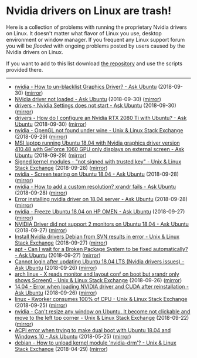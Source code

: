 # Nvidia drivers on Linux are trash!

Here is a collection of problems with running the proprietary Nvidia drivers on
Linux. It doesn't matter what flavor of Linux you use, desktop environment or
window manager. If you frequent any Linux support forum you will be *flooded*
with ongoing problems posted by users caused by the Nvidia drivers on Linux.

If you want to add to this list download
[the repository](https://github.com/nvidialinuxdriversaretrash/nvidialinuxdriversaretrash.github.io)
and use the scripts provided there.

<hr>

* [nvidia - How to un-blacklist Graphics Driver? - Ask Ubuntu](https://askubuntu.com/questions/1079844/how-to-un-blacklist-graphics-driver) (2018-09-30) ([mirror](https://nvidialinuxdriversaretrash.github.io/files/2018-09-30-nvidia-How-to-un-blacklist-Graphics-Driver?-Ask-Ubuntu.html))
* [NVidia driver not loaded - Ask Ubuntu](https://askubuntu.com/questions/1079761/nvidia-driver-not-loaded) (2018-09-30) ([mirror](https://nvidialinuxdriversaretrash.github.io/files/2018-09-30-NVidia-driver-not-loaded-Ask-Ubuntu.html))
* [drivers - Nvidia Settings does not start - Ask Ubuntu](https://askubuntu.com/questions/1079774/nvidia-settings-does-not-start) (2018-09-30) ([mirror](https://nvidialinuxdriversaretrash.github.io/files/2018-09-30-drivers-Nvidia-Settings-does-not-start-Ask-Ubuntu.html))
* [drivers - How do I configure an Nvidia RTX 2080 Ti with Ubuntu? - Ask Ubuntu](https://askubuntu.com/questions/1079852/how-do-i-configure-an-nvidia-rtx-2080-ti-with-ubuntu) (2018-09-30) ([mirror](https://nvidialinuxdriversaretrash.github.io/files/2018-09-30-drivers-How-do-I-configure-an-Nvidia-RTX-2080.html))
* [nvidia - OpenGL not found under wine - Unix & Linux Stack Exchange](https://unix.stackexchange.com/questions/472341/opengl-not-found-under-wine) (2018-09-29) ([mirror](https://nvidialinuxdriversaretrash.github.io/files/2018-09-29-nvidia-OpenGL-not-found-under-wine-Unix-&.html))
* [MSI laptop running Ubuntu 18.04 with Nvidia graphics driver version 410.48 with GeForce 1060 GPU only displays on external screen - Ask Ubuntu](https://askubuntu.com/questions/1079584/msi-laptop-running-ubuntu-18-04-with-nvidia-graphics-driver-version-410-48-with) (2018-09-29) ([mirror](https://nvidialinuxdriversaretrash.github.io/files/2018-09-29-MSI-laptop-running-Ubuntu-18.04-with-Nvidia-graphics-driver-version.html))
* [Signed kernel modules - "not signed with trusted key" - Unix & Linux Stack Exchange](https://unix.stackexchange.com/questions/472076/signed-kernel-modules-not-signed-with-trusted-key) (2018-09-28) ([mirror](https://nvidialinuxdriversaretrash.github.io/files/2018-09-28-Signed-kernel-modules-"not-signed-with-trusted-key".html))
* [nvidia - Screen tearing on Ubuntu 18.04 - Ask Ubuntu](https://askubuntu.com/questions/1079135/screen-tearing-on-ubuntu-18-04) (2018-09-28) ([mirror](https://nvidialinuxdriversaretrash.github.io/files/2018-09-28-nvidia-Screen-tearing-on-Ubuntu-18.04-Ask-Ubuntu.html))
* [nvidia - How to add a custom resolution? xrandr fails - Ask Ubuntu](https://askubuntu.com/questions/1079251/how-to-add-a-custom-resolution-xrandr-fails) (2018-09-28) ([mirror](https://nvidialinuxdriversaretrash.github.io/files/2018-09-28-nvidia-How-to-add-a-custom-resolution?-xrandr-fails.html))
* [Error installing nvidia driver on 18.04 server - Ask Ubuntu](https://askubuntu.com/questions/1079191/error-installing-nvidia-driver-on-18-04-server) (2018-09-28) ([mirror](https://nvidialinuxdriversaretrash.github.io/files/2018-09-28-Error-installing-nvidia-driver-on-18.04-server-Ask-Ubuntu.html))
* [nvidia - Freeze Ubuntu 18.04 on HP OMEN - Ask Ubuntu](https://askubuntu.com/questions/1078988/freeze-ubuntu-18-04-on-hp-omen) (2018-09-27) ([mirror](https://nvidialinuxdriversaretrash.github.io/files/2018-09-27-nvidia-Freeze-Ubuntu-18.04-on-HP-OMEN-Ask.html))
* [NVIDIA Driver did not support 2 monitors on Ubuntu 18.04 - Ask Ubuntu](https://askubuntu.com/questions/1079119/nvidia-driver-did-not-support-2-monitors-on-ubuntu-18-04) (2018-09-27) ([mirror](https://nvidialinuxdriversaretrash.github.io/files/2018-09-27-NVIDIA-Driver-did-not-support-2-monitors-on-Ubuntu-18.04.html))
* [Install Nvidia drivers Debian from SVN results in error - Unix & Linux Stack Exchange](https://unix.stackexchange.com/questions/471757/install-nvidia-drivers-debian-from-svn-results-in-error) (2018-09-27) ([mirror](https://nvidialinuxdriversaretrash.github.io/files/2018-09-27-Install-Nvidia-drivers-Debian-from-SVN-results-in-error.html))
* [apt - Can I wait for a Broken Package System to be fixed automatically? - Ask Ubuntu](https://askubuntu.com/questions/1079004/can-i-wait-for-a-broken-package-system-to-be-fixed-automatically) (2018-09-27) ([mirror](https://nvidialinuxdriversaretrash.github.io/files/2018-09-27-apt-Can-I-wait-for-a-Broken-Package-System.html))
* [Cannot login after updating Ubuntu 18.04 LTS (Nvidia drivers issues) - Ask Ubuntu](https://askubuntu.com/questions/1078595/cannot-login-after-updating-ubuntu-18-04-lts-nvidia-drivers-issues) (2018-09-26) ([mirror](https://nvidialinuxdriversaretrash.github.io/files/2018-09-26-Cannot-login-after-updating-Ubuntu-18.04-LTS-(Nvidia-drivers-issues).html))
* [arch linux - X reads monitor and layout conf on boot but xrandr only shows Screen0 - Unix & Linux Stack Exchange](https://unix.stackexchange.com/questions/471656/x-reads-monitor-and-layout-conf-on-boot-but-xrandr-only-shows-screen0/472005#472005) (2018-09-26) ([mirror](https://nvidialinuxdriversaretrash.github.io/files/2018-09-26-arch-linux-X-reads-monitor-and-layout-conf-on.html))
* [14.04 - Error when loading NVIDIA driver and CUDA after reinstallation - Ask Ubuntu](https://askubuntu.com/questions/1078582/error-when-loading-nvidia-driver-and-cuda-after-reinstallation) (2018-09-26) ([mirror](https://nvidialinuxdriversaretrash.github.io/files/2018-09-26-14.04-Error-when-loading-NVIDIA-driver-and-CUDA-after.html))
* [linux - Kworker consumes 100% of CPU - Unix & Linux Stack Exchange](https://unix.stackexchange.com/questions/471250/kworker-consumes-100-of-cpu) (2018-09-25) ([mirror](https://nvidialinuxdriversaretrash.github.io/files/2018-09-25-linux-Kworker-consumes-100%-of-CPU-Unix-&.html))
* [nvidia - Can't resize any window on Ubuntu. It become not clickable and move to the left top corner - Unix & Linux Stack Exchange](https://unix.stackexchange.com/questions/470740/cant-resize-any-window-on-ubuntu-it-become-not-clickable-and-move-to-the-left) (2018-09-22) ([mirror](https://nvidialinuxdriversaretrash.github.io/files/2018-09-22-nvidia-Can't-resize-any-window-on-Ubuntu.-It-become.html))
* [ACPI error when trying to make dual boot with Ubuntu 18.04 and Windows 10 - Ask Ubuntu](https://askubuntu.com/questions/1040364/acpi-error-when-trying-to-make-dual-boot-with-ubuntu-18-04-and-windows-10) (2018-05-25) ([mirror](https://nvidialinuxdriversaretrash.github.io/files/2018-05-25-ACPI-error-when-trying-to-make-dual-boot-with-Ubuntu.html))
* [debian - How to unload kernel module 'nvidia-drm'? - Unix & Linux Stack Exchange](https://unix.stackexchange.com/questions/440840/how-to-unload-kernel-module-nvidia-drm/472186#472186) (2018-04-29) ([mirror](https://nvidialinuxdriversaretrash.github.io/files/2018-04-29-debian-How-to-unload-kernel-module-'nvidia-drm'?-Unix.html))
